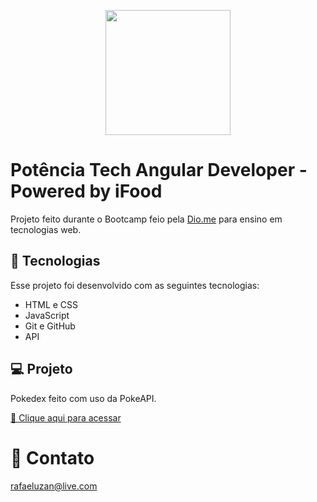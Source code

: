 <p align = 'center'>
<img src= 'https://hermes.dio.me/tracks/a123a707-54de-4a67-88ee-5c129beb14d7.png' width='200px'>
</p>

# Potência Tech Angular Developer - Powered by iFood

Projeto feito durante o Bootcamp feio pela <a href='https://web.dio.me/track/potencia-tech-angular-developer-powered-ifood?tab=about'>Dio.me</a>
para ensino em tecnologias web.

## 🚀 Tecnologias

Esse projeto foi desenvolvido com as seguintes tecnologias:

- HTML e CSS
- JavaScript 
- Git e GitHub
- API

## 💻 Projeto

Pokedex feito com uso da PokeAPI.

[🔗 Clique aqui para acessar]()

# 📱 Contato
rafaeluzan@live.com